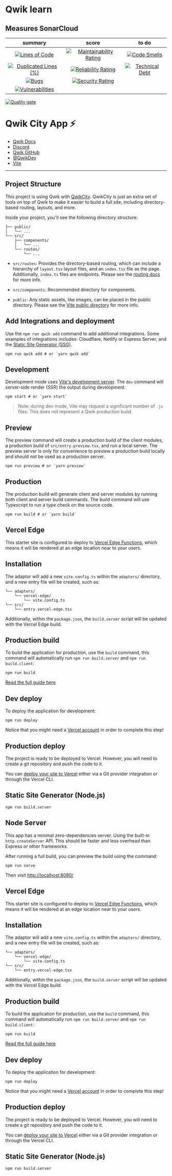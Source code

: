# Qwik learn

## Measures SonarCloud

|                                                                                                summary                                                                                                 |                                                                                             score                                                                                              |                                                                                        to do                                                                                        |
| :----------------------------------------------------------------------------------------------------------------------------------------------------------------------------------------------------: | :--------------------------------------------------------------------------------------------------------------------------------------------------------------------------------------------: | :---------------------------------------------------------------------------------------------------------------------------------------------------------------------------------: |
|              [![Lines of Code](https://sonarcloud.io/api/project_badges/measure?project=DevWeb13_learn-qwik&metric=ncloc)](https://sonarcloud.io/summary/new_code?id=DevWeb13_learn-qwik)              |  [![Maintainability Rating](https://sonarcloud.io/api/project_badges/measure?project=DevWeb13_learn-qwik&metric=sqale_rating)](https://sonarcloud.io/summary/new_code?id=DevWeb13_learn-qwik)  |  [![Code Smells](https://sonarcloud.io/api/project_badges/measure?project=DevWeb13_learn-qwik&metric=code_smells)](https://sonarcloud.io/summary/new_code?id=DevWeb13_learn-qwik)   |
| [![Duplicated Lines (%)](https://sonarcloud.io/api/project_badges/measure?project=DevWeb13_learn-qwik&metric=duplicated_lines_density)](https://sonarcloud.io/summary/new_code?id=DevWeb13_learn-qwik) | [![Reliability Rating](https://sonarcloud.io/api/project_badges/measure?project=DevWeb13_learn-qwik&metric=reliability_rating)](https://sonarcloud.io/summary/new_code?id=DevWeb13_learn-qwik) | [![Technical Debt](https://sonarcloud.io/api/project_badges/measure?project=DevWeb13_learn-qwik&metric=sqale_index)](https://sonarcloud.io/summary/new_code?id=DevWeb13_learn-qwik) |
|                   [![Bugs](https://sonarcloud.io/api/project_badges/measure?project=DevWeb13_learn-qwik&metric=bugs)](https://sonarcloud.io/summary/new_code?id=DevWeb13_learn-qwik)                   |    [![Security Rating](https://sonarcloud.io/api/project_badges/measure?project=DevWeb13_learn-qwik&metric=security_rating)](https://sonarcloud.io/summary/new_code?id=DevWeb13_learn-qwik)    |                                                                                                                                                                                     |
|        [![Vulnerabilities](https://sonarcloud.io/api/project_badges/measure?project=DevWeb13_learn-qwik&metric=vulnerabilities)](https://sonarcloud.io/summary/new_code?id=DevWeb13_learn-qwik)        |                                                                                                                                                                                                |

[![Quality gate](https://sonarcloud.io/api/project_badges/quality_gate?project=DevWeb13_learn-qwik)](https://sonarcloud.io/summary/new_code?id=DevWeb13_learn-qwik)

# Qwik City App ⚡️

- [Qwik Docs](https://qwik.builder.io/)
- [Discord](https://qwik.builder.io/chat)
- [Qwik GitHub](https://github.com/BuilderIO/qwik)
- [@QwikDev](https://twitter.com/QwikDev)
- [Vite](https://vitejs.dev/)

---

## Project Structure

This project is using Qwik with [QwikCity](https://qwik.builder.io/qwikcity/overview/). QwikCity is just an extra set of tools on top of Qwik to make it easier to build a full site, including directory-based routing, layouts, and more.

Inside your project, you'll see the following directory structure:

```
├── public/
│   └── ...
└── src/
    ├── components/
    │   └── ...
    └── routes/
        └── ...
```

- `src/routes`: Provides the directory-based routing, which can include a hierarchy of `layout.tsx` layout files, and an `index.tsx` file as the page. Additionally, `index.ts` files are endpoints. Please see the [routing docs](https://qwik.builder.io/qwikcity/routing/overview/) for more info.

- `src/components`: Recommended directory for components.

- `public`: Any static assets, like images, can be placed in the public directory. Please see the [Vite public directory](https://vitejs.dev/guide/assets.html#the-public-directory) for more info.

## Add Integrations and deployment

Use the `npm run qwik add` command to add additional integrations. Some examples of integrations includes: Cloudflare, Netlify or Express Server, and the [Static Site Generator (SSG)](https://qwik.builder.io/qwikcity/guides/static-site-generation/).

```shell
npm run qwik add # or `yarn qwik add`
```

## Development

Development mode uses [Vite's development server](https://vitejs.dev/). The `dev` command will server-side render (SSR) the output during development.

```shell
npm start # or `yarn start`
```

> Note: during dev mode, Vite may request a significant number of `.js` files. This does not represent a Qwik production build.

## Preview

The preview command will create a production build of the client modules, a production build of `src/entry.preview.tsx`, and run a local server. The preview server is only for convenience to preview a production build locally and should not be used as a production server.

```shell
npm run preview # or `yarn preview`
```

## Production

The production build will generate client and server modules by running both client and server build commands. The build command will use Typescript to run a type check on the source code.

```shell
npm run build # or `yarn build`
```

## Vercel Edge

This starter site is configured to deploy to [Vercel Edge Functions](https://vercel.com/docs/concepts/functions/edge-functions), which means it will be rendered at an edge location near to your users.

## Installation

The adaptor will add a new `vite.config.ts` within the `adapters/` directory, and a new entry file will be created, such as:

```
└── adapters/
    └── vercel-edge/
        └── vite.config.ts
└── src/
    └── entry.vercel-edge.tsx
```

Additionally, within the `package.json`, the `build.server` script will be updated with the Vercel Edge build.

## Production build

To build the application for production, use the `build` command, this command will automatically run `npm run build.server` and `npm run build.client`:

```shell
npm run build
```

[Read the full guide here](https://github.com/BuilderIO/qwik/blob/main/starters/adapters/vercel-edge/README.md)

## Dev deploy

To deploy the application for development:

```shell
npm run deploy
```

Notice that you might need a [Vercel account](https://docs.Vercel.com/get-started/) in order to complete this step!

## Production deploy

The project is ready to be deployed to Vercel. However, you will need to create a git repository and push the code to it.

You can [deploy your site to Vercel](https://vercel.com/docs/concepts/deployments/overview) either via a Git provider integration or through the Vercel CLI.

## Static Site Generator (Node.js)

```shell
npm run build.server
```

## Node Server

This app has a minimal zero-dependencies server. Using the built-in `http.createServer` API.
This should be faster and less overhead than Express or other frameworks.

After running a full build, you can preview the build using the command:

```
npm run serve
```

Then visit [http://localhost:8080/](http://localhost:8080/)

## Vercel Edge

This starter site is configured to deploy to [Vercel Edge Functions](https://vercel.com/docs/concepts/functions/edge-functions), which means it will be rendered at an edge location near to your users.

## Installation

The adaptor will add a new `vite.config.ts` within the `adapters/` directory, and a new entry file will be created, such as:

```
└── adapters/
    └── vercel-edge/
        └── vite.config.ts
└── src/
    └── entry.vercel-edge.tsx
```

Additionally, within the `package.json`, the `build.server` script will be updated with the Vercel Edge build.

## Production build

To build the application for production, use the `build` command, this command will automatically run `npm run build.server` and `npm run build.client`:

```shell
npm run build
```

[Read the full guide here](https://github.com/BuilderIO/qwik/blob/main/starters/adapters/vercel-edge/README.md)

## Dev deploy

To deploy the application for development:

```shell
npm run deploy
```

Notice that you might need a [Vercel account](https://docs.Vercel.com/get-started/) in order to complete this step!

## Production deploy

The project is ready to be deployed to Vercel. However, you will need to create a git repository and push the code to it.

You can [deploy your site to Vercel](https://vercel.com/docs/concepts/deployments/overview) either via a Git provider integration or through the Vercel CLI.

## Static Site Generator (Node.js)

```shell
npm run build.server
```

